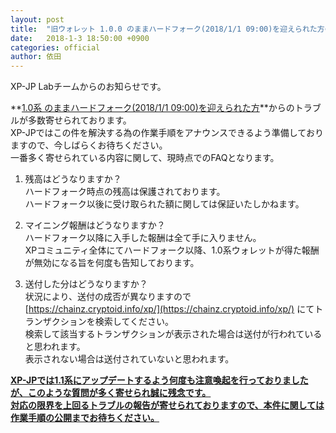 ```yaml
---
layout: post
title:  "旧ウォレット 1.0.0 のままハードフォーク(2018/1/1 09:00)を迎えられた方のトラブルについて"
date:   2018-1-3 18:50:00 +0900
categories: official
author: 依田
---  
```

XP-JP Labチームからのお知らせです。  

**<u>1.0系 のままハードフォーク(2018/1/1 09:00)を迎えられた方</u>**からのトラブルが多数寄せられております。  
XP-JPではこの件を解決する為の作業手順をアナウンスできるよう準備しておりますので、今しばらくお待ちください。  
一番多く寄せられている内容に関して、現時点でのFAQとなります。  

1. 残高はどうなりますか？  
ハードフォーク時点の残高は保護されております。  
ハードフォーク以後に受け取られた額に関しては保証いたしかねます。  

2. マイニング報酬はどうなりますか？  
ハードフォーク以降に入手した報酬は全て手に入りません。  
XPコミュニティ全体にてハードフォーク以降、1.0系ウォレットが得た報酬が無効になる旨を何度も告知しております。  

3. 送付した分はどうなりますか？  
状況により、送付の成否が異なりますので [https://chainz.cryptoid.info/xp/](https://chainz.cryptoid.info/xp/) にてトランザクションを検索してください。  
検索して該当するトランザクションが表示された場合は送付が行われていると思われます。  
表示されない場合は送付されていないと思われます。  

**<u>XP-JPでは1.1系にアップデートするよう何度も注意喚起を行っておりましたが、このような質問が多く寄せられ誠に残念です。</u>**  
**<u>対応の限界を上回るトラブルの報告が寄せられておりますので、本件に関しては作業手順の公開までお待ちください。</u>**  